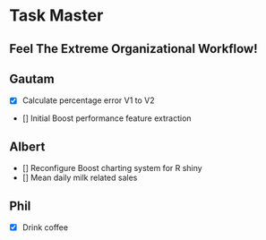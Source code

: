 
# Task Master  
## Feel The Extreme Organizational Workflow!  
  
## Gautam  
- [x] Calculate percentage error V1 to V2  
- [] Initial Boost performance feature extraction  
  
## Albert  
- [] Reconfigure Boost charting system for R shiny  
- [] Mean daily milk related sales  
  
## Phil  
- [x] Drink coffee
